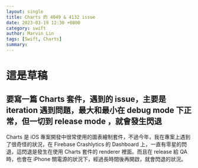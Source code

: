 ```yaml
---
layout: single
title: Charts 的 4049 & 4132 issue
date: 2023-03-19 12:30 +0800
category: swift
author: Marvin Lin
tags: [Swift, Charts]
summary: 
---
```


# 這是草稿

## 要寫一篇 Charts 套件，遇到的 issue，主要是 iteration 遇到問題，最大和最小在 debug mode 下正常，但一切到 release mode ，就會發生閃退

Charts 是 iOS 專案開發中很常使用的圖表繪制套件，不過今年，我在專案上遇到了很奇怪的狀況，在 Firebase Crashlytics 的 Dashboard 上，一直有零星的閃退，這閃退是發生在使用 Charts 套件的 renderer 裡面。而且在 release 給 QA 時，也會在 iPhone 關電源的狀況下，經過長時間後再開啟，就會閃退的狀況。





